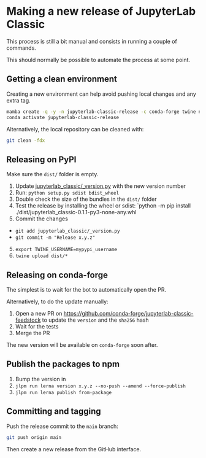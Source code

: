 # Making a new release of JupyterLab Classic

This process is still a bit manual and consists in running a couple of commands.

This should normally be possible to automate the process at some point.

## Getting a clean environment

Creating a new environment can help avoid pushing local changes and any extra tag.

```bash
mamba create -q -y -n jupyterlab-classic-release -c conda-forge twine nodejs -y
conda activate jupyterlab-classic-release
```

Alternatively, the local repository can be cleaned with:

```bash
git clean -fdx
```

## Releasing on PyPI

Make sure the `dist/` folder is empty.

1. Update [jupyterlab_classic/\_version.py](./jupyterlab_classic/_version.py) with the new version number
2. Run: `python setup.py sdist bdist_wheel`
3. Double check the size of the bundles in the `dist/` folder
4. Test the release by installing the wheel or sdist: `python -m pip install ./dist/jupyterlab_classic-0.1.1-py3-none-any.whl
5. Commit the changes

- `git add jupyterlab_classic/_version.py`
- `git commit -m "Release x.y.z"`

5. `export TWINE_USERNAME=mypypi_username`
6. `twine upload dist/*`

## Releasing on conda-forge

The simplest is to wait for the bot to automatically open the PR.

Alternatively, to do the update manually:

1. Open a new PR on https://github.com/conda-forge/jupyterlab-classic-feedstock to update the `version` and the `sha256` hash
2. Wait for the tests
3. Merge the PR

The new version will be available on `conda-forge` soon after.

## Publish the packages to npm

1. Bump the version in
2. `jlpm run lerna version x.y.z --no-push --amend --force-publish`
3. `jlpm run lerna publish from-package`

## Committing and tagging

Push the release commit to the `main` branch:

```bash
git push origin main
```

Then create a new release from the GitHub interface.
